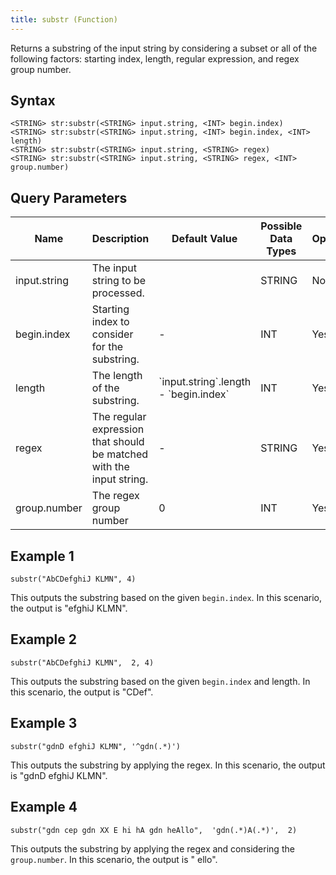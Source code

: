 ```yaml
---
title: substr (Function)
---
```


Returns a substring of the input string by considering a subset or all
of the following factors: starting index, length, regular expression,
and regex group number.

## Syntax

    <STRING> str:substr(<STRING> input.string, <INT> begin.index)
    <STRING> str:substr(<STRING> input.string, <INT> begin.index, <INT> length)
    <STRING> str:substr(<STRING> input.string, <STRING> regex)
    <STRING> str:substr(<STRING> input.string, <STRING> regex, <INT> group.number)

## Query Parameters

| Name         | Description                | Default Value        | Possible Data Types | Optional | Dynamic |
|--------------|---------------|----------------------------|---------------------|----------|---------|
| input.string | The input string to be processed.               |                      | STRING              | No       | Yes     |
| begin.index  | Starting index to consider for the substring.   | \-                   | INT                 | Yes      | Yes     |
| length       | The length of the substring.                    | \`input.string\`.length - \`begin.index\` | INT                 | Yes      | Yes     |
| regex        | The regular expression that should be matched with the input string. | \-                   | STRING              | Yes      | Yes     |
| group.number | The regex group number     | 0                    | INT                 | Yes      | Yes     |

## Example 1

    substr("AbCDefghiJ KLMN", 4)

This outputs the substring based on the given `begin.index`. In this scenario, the output is "efghiJ KLMN".

## Example 2

    substr("AbCDefghiJ KLMN",  2, 4)

This outputs the substring based on the given `begin.index` and length. In this scenario, the output is "CDef".

## Example 3

    substr("gdnD efghiJ KLMN", '^gdn(.*)')

This outputs the substring by applying the regex. In this scenario, the output is "gdnD efghiJ KLMN".

## Example 4

    substr("gdn cep gdn XX E hi hA gdn heAllo",  'gdn(.*)A(.*)',  2)

This outputs the substring by applying the regex and considering the `group.number`. In this scenario, the output is " ello".
